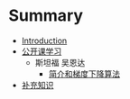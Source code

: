 # Summary

* [Introduction](README.md)
* [公开课学习](gong-kai-ke-xue-xi.md)
  * 斯坦福 吴恩达
    * [简介和梯度下降算法](gong-kai-ke-xue-xi/jian-jie-he-ti-du-xia-jiang-suan-fa.md)
* [补充知识](bu-chong-zhi-shi.md)


